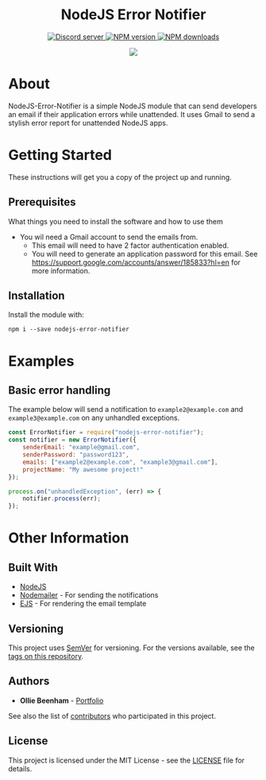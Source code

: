 <h1 align = "center">NodeJS Error Notifier</h1>
<div align = "center">
    <p>
        <a href="https://discord.gg/uB4dcpsMSR">
            <img src="https://discordapp.com/api/guilds/506436049816518657/embed.png" alt="Discord server" />
        </a>
        <a href="https://www.npmjs.com/package/nodejs-error-notifier">
            <img src="https://img.shields.io/npm/v/nodejs-error-notifier.svg?maxAge=3600" alt="NPM version" />
        </a>
        <a href="https://www.npmjs.com/package/nodejs-error-notifier">
            <img src="https://img.shields.io/npm/dt/nodejs-error-notifier.svg?maxAge=3600" alt="NPM downloads" />
        </a>
    </p>
    <img src = "https://nodei.co/npm/nodejs-error-notifier.png?downloads=true&stars=true">
</div>

# About

NodeJS-Error-Notifier is a simple NodeJS module that can send developers an email if their application errors while unattended. It uses Gmail to send a stylish error report for unattended NodeJS apps.

# Getting Started

These instructions will get you a copy of the project up and running.

## Prerequisites

What things you need to install the software and how to use them

- You wil need a Gmail account to send the emails from. 
    - This email will need to have 2 factor authentication enabled.
    - You will need to generate an application password for this email. See https://support.google.com/accounts/answer/185833?hl=en for more information.

## Installation

Install the module with:

```
npm i --save nodejs-error-notifier
```

# Examples

## Basic error handling

The example below will send a notification to `example2@example.com` and `example3@example.com` on any unhandled exceptions.

```js
const ErrorNotifier = require("nodejs-error-notifier");
const notifier = new ErrorNotifier({
    senderEmail: "example@gmail.com",
    senderPassword: "password123",
    emails: ["example2@example.com", "example3@gmail.com"],
    projectName: "My awesome project!"
});

process.on("unhandledException", (err) => {
    notifier.process(err);
});
```

# Other Information

## Built With

* [NodeJS](https://nodejs.org/)
* [Nodemailer](https://nodemailer.com/) - For sending the notifications
* [EJS](https://ejs.co/) - For rendering the email template


## Versioning

This project uses [SemVer](http://semver.org/) for versioning. For the versions available, see the [tags on this repository](https://github.com/ElBeenMachine/NodeJS-Error-Notifier/tags). 

## Authors

* **Ollie Beenham** - [Portfolio](http://beenhamow.xyz)

See also the list of [contributors](https://github.com/ElBeenMachine/NodeJS-Error-Notifier/contributors) who participated in this project.

## License

This project is licensed under the MIT License - see the [LICENSE](LICENSE) file for details.
